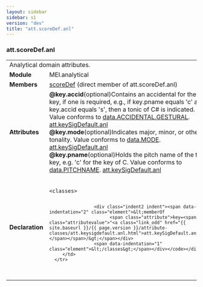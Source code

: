 ```yaml
---
layout: sidebar
sidebar: s1
version: "dev"
title: "att.scoreDef.anl"
---
```

<div class="classSpec att">
   <h3 id="att.scoreDef.anl">att.scoreDef.anl</h3>
   <table class="wovenodd">
      <tr>
         <td colspan="2" class="wovenodd-col2">Analytical domain attributes.</td>
      </tr>
      <tr>
         <td class="wovenodd-col1"><strong>Module</strong></td>
         <td class="wovenodd-col2">MEI.analytical</td>
      </tr>
      <tr>
         <td class="wovenodd-col1"><strong>Members</strong></td>
         <td class="wovenodd-col2">
            <div class="parent">
               <div><a class="link_odd_elementSpec" href="{{ site.baseurl }}/{{ page.version }}/elements/scoredef.html">scoreDef</a> (direct member of att.scoreDef.anl)
               </div>
            </div>
         </td>
      </tr>
      <tr>
         <td class="wovenodd-col1"><strong>Attributes</strong></td>
         <td class="wovenodd-col2">
            <div class="attributeDef"><span class="attribute"><strong>@key.accid</strong></span><span class="attributeUsage">(optional)</span><span class="attributeDesc">Contains an accidental for the tonic key, if one is required, e.g., if key.pname
                  equals 'c' and key.accid equals 's', then a tonic of C# is indicated.</span>
               Value conforms to <a class="link_odd_classSpec" href="{{ site.baseurl }}/{{ page.version }}/data-types/data.accidental.gestural.html">data.ACCIDENTAL.GESTURAL</a>.
               <span class="attributeClasses"><a class="link_odd" href="{{ site.baseurl }}/{{ page.version }}/attribute-classes/att.keysigdefault.anl.html">att.keySigDefault.anl</a></span></div>
            <div class="attributeDef"><span class="attribute"><strong>@key.mode</strong></span><span class="attributeUsage">(optional)</span><span class="attributeDesc">Indicates major, minor, or other tonality.</span>
               Value conforms to <a class="link_odd_classSpec" href="{{ site.baseurl }}/{{ page.version }}/data-types/data.mode.html">data.MODE</a>.
               <span class="attributeClasses"><a class="link_odd" href="{{ site.baseurl }}/{{ page.version }}/attribute-classes/att.keysigdefault.anl.html">att.keySigDefault.anl</a></span></div>
            <div class="attributeDef"><span class="attribute"><strong>@key.pname</strong></span><span class="attributeUsage">(optional)</span><span class="attributeDesc">Holds the pitch name of the tonic key, e.g. 'c' for the key of C.</span>
               Value conforms to <a class="link_odd_classSpec" href="{{ site.baseurl }}/{{ page.version }}/data-types/data.pitchname.html">data.PITCHNAME</a>.
               <span class="attributeClasses"><a class="link_odd" href="{{ site.baseurl }}/{{ page.version }}/attribute-classes/att.keysigdefault.anl.html">att.keySigDefault.anl</a></span></div>
         </td>
      </tr>
      <tr>
         <td class="wovenodd-col1"><strong>Declaration</strong></td>
         <td class="wovenodd-col2">
            <div class="code" xml:space="preserve" data-lang="ODD"><code>
                  <div class="indent1 indent"><span data-indentation="1" class="element">&lt;classes&gt;</span>
                     
                     <div class="indent2 indent"><span data-indentation="2" class="element">&lt;memberOf
                           <span class="attribute">key=<span class="attributevalue">"<a class="link_odd" href="{{ site.baseurl }}/{{ page.version }}/attribute-classes/att.keysigdefault.anl.html">att.keySigDefault.anl</a>"</span></span>/&gt;</span></div>
                     <span data-indentation="1" class="element">&lt;/classes&gt;</span></div></code></div>
         </td>
      </tr>
   </table>
</div>